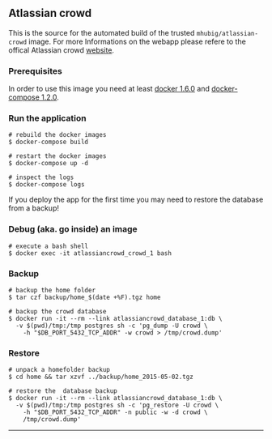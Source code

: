 ## Atlassian crowd

This is the source for the automated build of the trusted `mhubig/atlassian-crowd`
image. For more Informations on the webapp please refere to the offical Atlassian crowd
[website][1].

### Prerequisites

In order to use this image you need at least [docker 1.6.0][2] and [docker-compose 1.2.0][3].

### Run the application

    # rebuild the docker images
    $ docker-compose build

    # restart the docker images
    $ docker-compose up -d

    # inspect the logs
    $ docker-compose logs

If you deploy the app for the first time you may need to restore the database from a backup!

### Debug (aka. go inside) an image

    # execute a bash shell
    $ docker exec -it atlassiancrowd_crowd_1 bash

### Backup

    # backup the home folder
    $ tar czf backup/home_$(date +%F).tgz home

    # backup the crowd database
    $ docker run -it --rm --link atlassiancrowd_database_1:db \
      -v $(pwd)/tmp:/tmp postgres sh -c 'pg_dump -U crowd \
        -h "$DB_PORT_5432_TCP_ADDR" -w crowd > /tmp/crowd.dump'

### Restore

    # unpack a homefolder backup
    $ cd home && tar xzvf ../backup/home_2015-05-02.tgz

    # restore the  database backup
    $ docker run -it --rm --link atlassiancrowd_database_1:db \
      -v $(pwd)/tmp:/tmp postgres sh -c 'pg_restore -U crowd \
        -h "$DB_PORT_5432_TCP_ADDR" -n public -w -d crowd \
        /tmp/crowd.dump'

---
[1]: https://www.atlassian.com/software/crowd
[2]: https://docs.docker.com/installation
[3]: https://docs.docker.com/compose
